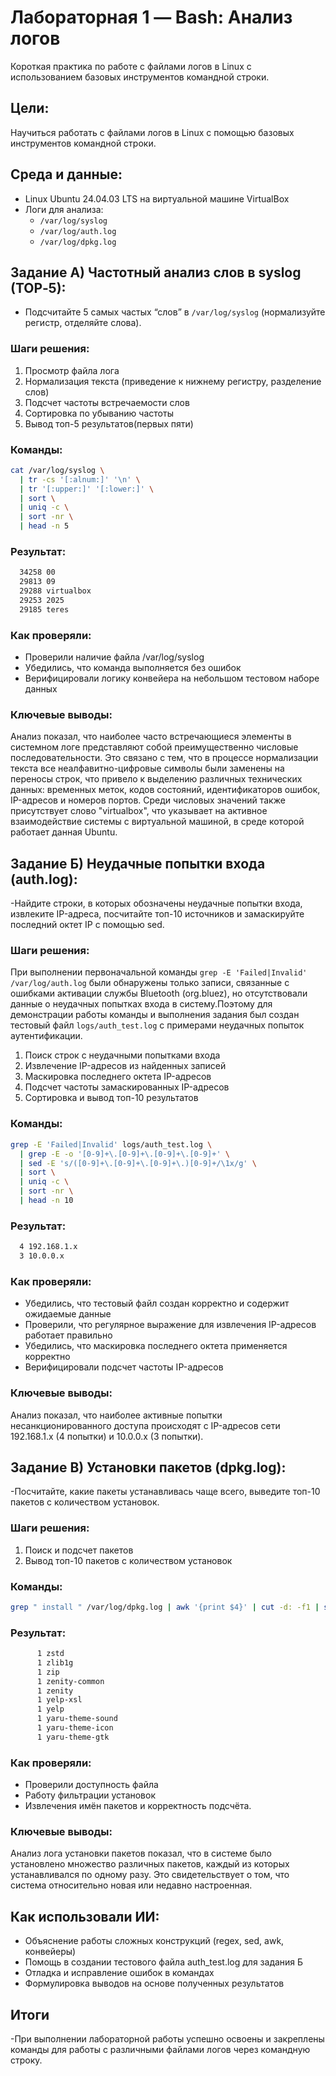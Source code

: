 # Лабораторная 1 — Bash: Анализ логов

Короткая практика по работе с файлами логов в Linux с использованием базовых инструментов командной строки.

## Цели:

Научиться работать с файлами логов в Linux с помощью базовых инструментов командной строки.

## Среда и данные:
- Linux Ubuntu 24.04.03 LTS на виртуальной машине VirtualBox
- Логи для анализа:
  - `/var/log/syslog`
  - `/var/log/auth.log`
  - `/var/log/dpkg.log`

## Задание А) Частотный анализ слов в syslog (TOP‑5):
- Подсчитайте 5 самых частых “слов” в `/var/log/syslog` (нормализуйте регистр, отделяйте слова).

### Шаги решения:
1. Просмотр файла лога
2. Нормализация текста (приведение к нижнему регистру, разделение слов)
3. Подсчет частоты встречаемости слов
4. Сортировка по убыванию частоты
5. Вывод топ-5 результатов(первых пяти)

### Команды:
```bash
cat /var/log/syslog \
  | tr -cs '[:alnum:]' '\n' \
  | tr '[:upper:]' '[:lower:]' \
  | sort \
  | uniq -c \
  | sort -nr \
  | head -n 5
```

### Результат:
```bash
  34258 00
  29813 09
  29288 virtualbox
  29253 2025
  29185 teres
```

### Как проверяли:
- Проверили наличие файла /var/log/syslog
- Убедились, что команда выполняется без ошибок
- Верифицировали логику конвейера на небольшом тестовом наборе данных

### Ключевые выводы:
Анализ показал, что наиболее часто встречающиеся элементы в системном логе представляют собой преимущественно числовые последовательности.
Это связано с тем, что в процессе нормализации текста все неалфавитно-цифровые символы были заменены на переносы строк, что привело к выделению различных технических данных: временных меток,
кодов состояний, идентификаторов ошибок, IP-адресов и номеров портов. Среди числовых значений также присутствует слово "virtualbox", 
что указывает на активное взаимодействие системы с виртуальной машиной, в среде которой работает данная Ubuntu.

## Задание Б) Неудачные попытки входа (auth.log):
-Найдите строки, в которых обозначены неудачные попытки входа, извлеките IP-адреса, посчитайте топ-10 источников и замаскируйте последний октет IP с помощью sed.

### Шаги решения:
При выполнении первоначальной команды `grep -E 'Failed|Invalid' /var/log/auth.log` были обнаружены только записи, связанные с ошибками активации службы Bluetooth (org.bluez), но отсутствовали данные о неудачных попытках входа в систему.Поэтому для демонстрации работы команды и выполнения задания был создан тестовый файл `logs/auth_test.log` с примерами неудачных попыток аутентификации.

1. Поиск строк с неудачными попытками входа
2. Извлечение IP-адресов из найденных записей  
3. Маскировка последнего октета IP-адресов
4. Подсчет частоты замаскированных IP-адресов
5. Сортировка и вывод топ-10 результатов

### Команды:
```bash
grep -E 'Failed|Invalid' logs/auth_test.log \
  | grep -E -o '[0-9]+\.[0-9]+\.[0-9]+\.[0-9]+' \
  | sed -E 's/([0-9]+\.[0-9]+\.[0-9]+\.)[0-9]+/\1x/g' \
  | sort \
  | uniq -c \
  | sort -nr \
  | head -n 10
```

### Результат:
```bash
  4 192.168.1.x
  3 10.0.0.x
```

### Как проверяли:
- Убедились, что тестовый файл создан корректно и содержит ожидаемые данные
- Проверили, что регулярное выражение для извлечения IP-адресов работает правильно
- Убедились, что маскировка последнего октета применяется корректно
- Верифицировали подсчет частоты IP-адресов

### Ключевые выводы:
Анализ показал, что наиболее активные попытки несанкционированного доступа происходят с IP-адресов сети 192.168.1.x (4 попытки) и 10.0.0.x (3 попытки).

## Задание В) Установки пакетов (dpkg.log):
-Посчитайте, какие пакеты устанавливась чаще всего, выведите топ-10 пакетов с количеством установок.

### Шаги решения:
1. Поиск и подсчет пакетов
2. Вывод топ-10 пакетов с количеством установок 

### Команды:
```bash
grep " install " /var/log/dpkg.log | awk '{print $4}' | cut -d: -f1 | sort | uniq -c | sort -nr | head -n 10
```

### Результат:
```bash
      1 zstd
      1 zlib1g
      1 zip
      1 zenity-common
      1 zenity
      1 yelp-xsl
      1 yelp
      1 yaru-theme-sound
      1 yaru-theme-icon
      1 yaru-theme-gtk
```

### Как проверяли:
- Проверили доступность файла
- Работу фильтрации установок
- Извлечения имён пакетов и корректность подсчёта.

### Ключевые выводы:
Анализ лога установки пакетов показал, что в системе было установлено множество различных пакетов, каждый из которых устанавливался по одному разу.
Это свидетельствует о том, что система относительно новая или недавно настроенная.

## Как использовали ИИ:
- Объяснение работы сложных конструкций (regex, sed, awk, конвейеры)
- Помощь в создании тестового файла auth_test.log для задания Б
- Отладка и исправление ошибок в командах
- Формулировка выводов на основе полученных результатов

## Итоги
-При выполнении лабораторной работы успешно освоены и закреплены команды для работы с различными файлами логов через командную строку.



